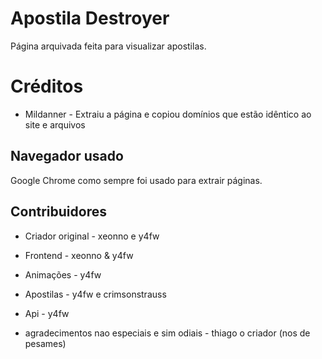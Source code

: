 # Apostila Destroyer
Página arquivada feita para visualizar apostilas.
# Créditos
* Mildanner - Extraiu a página e copiou domínios que estão idêntico ao site e arquivos
## Navegador usado
Google Chrome como sempre foi usado para extrair páginas.
## Contribuidores
* Criador original - xeonno e y4fw
* Frontend - xeonno & y4fw
* Animações - y4fw
* Apostilas - y4fw e crimsonstrauss
* Api - y4fw

* agradecimentos nao especiais e sim odiais - thiago o criador (nos de pesames)
